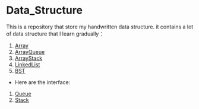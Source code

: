 # Data_Structure
This is a repository that store my handwritten data structure.
it contains a lot of data structure that I learn gradually：
1. [Array](file:///d:/Data_Structure/src/Array.java)
2. [ArrayQueue](file:///d:/Data_Structure/src/ArrayQueue)
3. [ArrayStack](file:///d:/Data_Structure/src/ArrayStack)
4. [LinkedList](file:///d:/Data_Structure/src/LinkedList.java)
5. [BST](file:///d:/Data_Structure/src/BST.java)

* Here are the interface:
1. [Queue](file:///d:/Data_Structure/src/Queue)
2. [Stack](file:///d:/Data_Structure/src/Stack)
